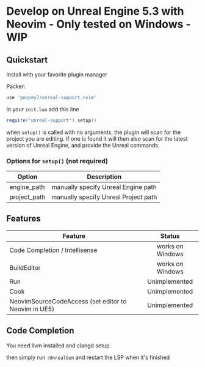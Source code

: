 # Develop on Unreal Engine 5.3 with Neovim - Only tested on Windows - WIP

## Quickstart
Install with your favorite plugin manager

Packer:
```lua
use 'goopey7/unreal-support.nvim'
```

In your `init.lua` add this line
```lua
require("unreal-support").setup()
```
when `setup()` is called with no arguments, the plugin will scan for the project you are editing. If one is found it will then also scan for the latest version of Unreal Engine, and provide the Unreal commands.

### Options for `setup()` (not required)
| Option   |      Description      |
|----------|:-------------:|
| engine_path | manually specify Unreal Engine path |
| project_path | manually specify Unreal Project path |

## Features
| Feature   |      Status      |
|----------|:-------------:|
| Code Completion / Intellisense | works on Windows |
| BuildEditor | works on Windows |
| Run | Unimplemented |
| Cook | Unimplemented |
| NeovimSourceCodeAccess (set editor to Neovim in UE5) | Unimplemented |

## Code Completion
You need llvm installed and clangd setup.

then simply run `:UnrealGen` and restart the LSP when it's finished
